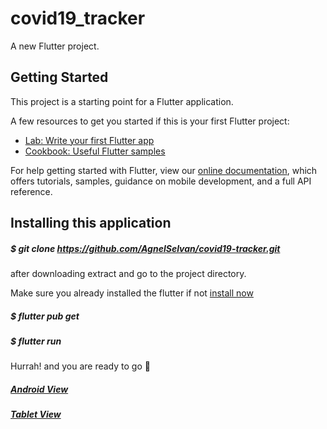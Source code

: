# covid19_tracker

A new Flutter project.

## Getting Started

This project is a starting point for a Flutter application.

A few resources to get you started if this is your first Flutter project:

- [Lab: Write your first Flutter app](https://flutter.dev/docs/get-started/codelab)
- [Cookbook: Useful Flutter samples](https://flutter.dev/docs/cookbook)

For help getting started with Flutter, view our
[online documentation](https://flutter.dev/docs), which offers tutorials,
samples, guidance on mobile development, and a full API reference.


## Installing this application

##### $ git clone https://github.com/AgnelSelvan/covid19-tracker.git

after downloading extract and go to the project directory.

Make sure you already installed the flutter if not [install now](https://flutter.dev/docs/get-started/install)

##### $ flutter pub get

##### $ flutter run

Hurrah! and you are ready to go 🚀️

##### [Android View](https://drive.google.com/file/d/1hGZkAm6CFgYx6bkwCI5a2COEA4GSL570/view?usp=sharing)

##### [Tablet View](https://drive.google.com/file/d/1-a-bylfPlvB5yjf1N2V5D7OXj2PGJQYO/view?usp=sharing)
